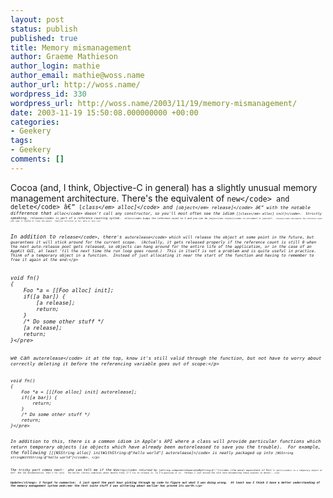 ```yaml
---
layout: post
status: publish
published: true
title: Memory mismanagement
author: Graeme Mathieson
author_login: mathie
author_email: mathie@woss.name
author_url: http://woss.name/
wordpress_id: 330
wordpress_url: http://woss.name/2003/11/19/memory-mismanagement/
date: 2003-11-19 15:50:08.000000000 +00:00
categories:
- Geekery
tags:
- Geekery
comments: []
---
```

<p>Cocoa (and, I think, Objective-C in general) has a slightly unusual memory management architecture.  There's the equivalent of <code>new<&#47;code> and <code>delete<&#47;code> &acirc;&euro;&rdquo; <code>[<em>class<&#47;em> alloc]<&#47;code> and <code>[<em>object<&#47;em> release]<&#47;code> &acirc;&euro;&rdquo; with the notable difference that <code>alloc<&#47;code> doesn't call any constructor, so you'll most often see the idiom <code>[[<em>class<&#47;em> alloc] init]<&#47;code>.  Strictly speaking, <code>release<&#47;code> is part of a reference counting system.  <code>alloc<&#47;code> bumps the reference count to 1 and you can do <code>[<em>object<&#47;em> retain]<&#47;code> to increment it yourself.  <code>release<&#47;code> decrements the reference count and, when it reaches 0, frees the object.  Familiar territory so far, more or less.<&#47;p>

<p>In addition to <code>release<&#47;code>, there's <code>autorelease<&#47;code> which will release the object at some point in the future, but guarantees it will stick around for the current scope.  (Actually, it gets released properly if the reference count is still 0 when the next auto-release pool gets released, so objects can hang around for the entire life of the application, or in the case of an AppKit GUI, at least 'til the next time the run loop goes round.)  This in itself is not a problem and is quite useful in practice.  Think of a temporary object in a function.  Instead of just allocating it near the start of the function and having to remember to free it again at the end:<&#47;p>

<pre>void fn()
{
    Foo *a = [[Foo alloc] init];
    if([a bar]) {
        [a release];
        return;
    }
    &#47;* Do some other stuff *&#47;
    [a release];
    return;
}<&#47;pre>

<p>we can <code>autorelease<&#47;code> it at the top, know it's still valid through the function, but not have to worry about correctly deleting it before the referencing variable goes out of scope:<&#47;p>

<pre>void fn()
{
    Foo *a = [[[Foo alloc] init] autorelease];
    if([a bar]) {
        return;
    }
    &#47;* Do some other stuff *&#47;
    return;
}<&#47;pre>

<p>In addition to this, there is a common idiom in Apple's API where a class will provide particular functions which return temporary objects (ie objects which have already been autoreleased to save you the trouble).  For example, the following <code>[[[NSString alloc] initWithString:@"hello world"] autorelease]<&#47;code> is neatly packaged up into <code>[NSString stringWithString:@"hello world"]<&#47;code>. <&#47;p>

<p>The tricky part comes next:  who can tell me if the <code>NSArray<&#47;code> returned by <code>[aString componentsSeparatedByString:@":"]<&#47;code> (the moral equivalent of Perl's <code>split<&#47;code>) is a temporary object or not?  Not the documentation, that's for sure.  The malloc library complains about double-frees if I try to release it, so I'm guessing it is.  Perhaps I just missed the tech note documenting these nuances in detail...<&#47;p>

<p><strong>Update<&#47;strong>: I forgot to summarise:  I just spent the past hour picking through my code to figure out what I was doing wrong.  At least now I think I have a better understanding of the memory management system <em>and<&#47;em> the test suite stuff I was wittering about earlier has proved its worth.<&#47;p>
